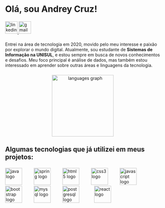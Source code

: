 <h1 align="left">Olá, sou Andrey Cruz!</h1>

###

<div align="left">
  <a href="https://www.linkedin.com/in/andrey-cruz/" target="_blank">
    <img src="https://img.shields.io/static/v1?message=andrey-cruz&logo=linkedin&label=&color=0077B5&logoColor=white&labelColor=&style=for-the-badge" height="40" alt="linkedin logo"  />
  </a>
  <a href="mailto:mcruz.andrey@gmail.com?" target="_blank">
    <img src="https://img.shields.io/static/v1?message=mcruz.andrey&logo=gmail&label=&color=D14836&logoColor=white&labelColor=&style=for-the-badge" height="40" alt="gmail logo"  />
  </a>
</div>

###

<p align="left">Entrei na área de tecnologia em 2020, movido pelo meu interesse e paixão por explorar o mundo digital. Atualmente, sou estudante de <b>Sistemas de Informação na UNISUL</b>, e estou sempre em busca de novos conhecimentos e desafios. Meu foco principal é análise de dados, mas também estou interessado em aprender sobre outras áreas e linguagens da tecnologia.</p>

###

<div align="center">
  <img src="https://github-readme-stats.vercel.app/api/top-langs?username=andrey-cruz&locale=en&hide_title=false&layout=compact&card_width=320&langs_count=4&theme=merko&hide_border=false&order=2" height="200" alt="languages graph"  />
</div>

###

<h2 align="left">Algumas tecnologias que já utilizei em meus projetos:</h2>

###

<div align="left">
  <img src="https://cdn.jsdelivr.net/gh/devicons/devicon/icons/java/java-original.svg" height="55" alt="java logo"  />
  <img width="30" />
  <img src="https://cdn.jsdelivr.net/gh/devicons/devicon/icons/spring/spring-original.svg" height="55" alt="spring logo"  />
  <img width="30" />
  <img src="https://cdn.jsdelivr.net/gh/devicons/devicon/icons/html5/html5-original.svg" height="55" alt="html5 logo"  />
  <img width="30" />
  <img src="https://cdn.jsdelivr.net/gh/devicons/devicon/icons/css3/css3-original.svg" height="55" alt="css3 logo"  />
  <img width="30" />
  <img src="https://cdn.jsdelivr.net/gh/devicons/devicon/icons/javascript/javascript-original.svg" height="55" alt="javascript logo"  />
  <img width="30" />
  <img src="https://cdn.jsdelivr.net/gh/devicons/devicon/icons/bootstrap/bootstrap-original.svg" height="55" alt="bootstrap logo"  />
  <img width="30" />
  <img src="https://cdn.jsdelivr.net/gh/devicons/devicon/icons/mysql/mysql-original.svg" height="55" alt="mysql logo"  />
  <img width="30" />
  <img src="https://cdn.jsdelivr.net/gh/devicons/devicon/icons/postgresql/postgresql-original.svg" height="55" alt="postgresql logo"  />
  <img width="40" />
  <img src="https://cdn.jsdelivr.net/gh/devicons/devicon/icons/react/react-original.svg" height="55" alt="react logo"  />
</div>

###
